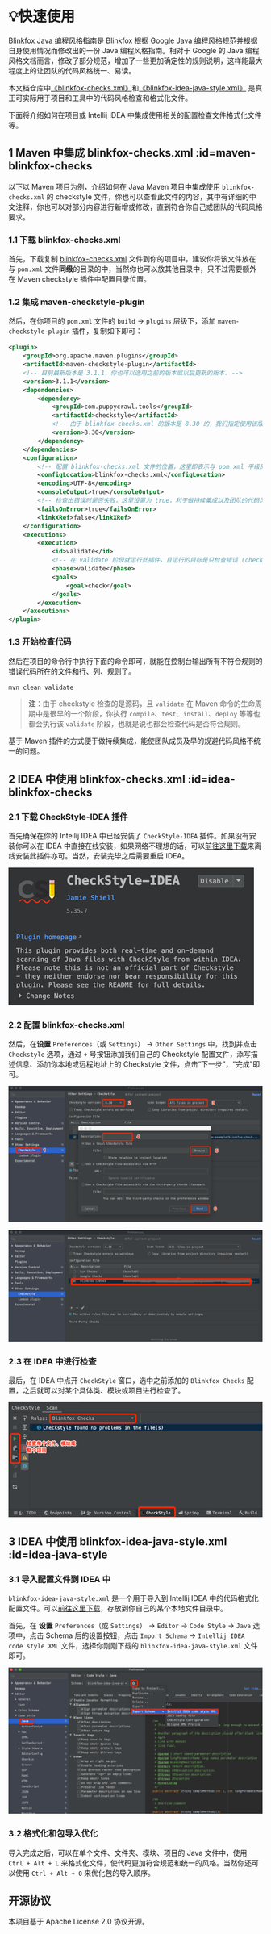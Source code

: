 # 💡快速使用

[Blinkfox Java 编程风格指南](guide/blinkfox-java-style-guide.md)是 Blinkfox 根据 [Google Java 编程风格](https://checkstyle.sourceforge.io/styleguides/google-java-style-20180523/javaguide.html#s3.3.3-import-ordering-and-spacing)规范并根据自身使用情况而修改出的一份 Java 编程风格指南。相对于 Google 的 Java 编程风格文档而言，修改了部分规范，增加了一些更加确定性的规则说明，这样能最大程度上的让团队的代码风格统一、易读。

本文档仓库中[《blinkfox-checks.xml》](styles/blinkfox-checks.md)和[《blinkfox-idea-java-style.xml》](styles/blinkfox-idea-java-style.md) 是真正可实际用于项目和工具中的代码风格检查和格式化文件。

下面将介绍如何在项目或 Intellij IDEA 中集成使用相关的配置检查文件格式化文件等。

## 1 Maven 中集成 blinkfox-checks.xml :id=maven-blinkfox-checks

以下以 Maven 项目为例，介绍如何在 Java Maven 项目中集成使用 `blinkfox-checks.xml` 的 checkstyle 文件，你也可以查看此文件的内容，其中有详细的中文注释，你也可以对部分内容进行新增或修改，直到符合你自己或团队的代码风格要求。

### 1.1 下载 blinkfox-checks.xml

首先，下载复制 [blinkfox-checks.xml](#) 文件到你的项目中，建议你将该文件放在与 `pom.xml` 文件**同级**的目录的中，当然你也可以放其他目录中，只不过需要额外在 Maven checkstyle 插件中配置目录位置。

### 1.2 集成 maven-checkstyle-plugin

然后，在你项目的 `pom.xml` 文件的 `build` -> `plugins` 层级下，添加 `maven-checkstyle-plugin` 插件，复制如下即可：

```xml
<plugin>
    <groupId>org.apache.maven.plugins</groupId>
    <artifactId>maven-checkstyle-plugin</artifactId>
    <!-- 目前最新版本是 3.1.1，你也可以选用之前的版本或以后更新的版本. -->
    <version>3.1.1</version>
    <dependencies>
        <dependency>
            <groupId>com.puppycrawl.tools</groupId>
            <artifactId>checkstyle</artifactId>
            <!-- 由于 blinkfox-checks.xml 的版本是 8.30 的，我们指定使用该版本的 checkstyle 进行检查. -->
            <version>8.30</version>
        </dependency>
    </dependencies>
    <configuration>
        <!-- 配置 blinkfox-checks.xml 文件的位置，这里即表示与 pom.xml 平级的目录. -->
        <configLocation>blinkfox-checks.xml</configLocation>
        <encoding>UTF-8</encoding>
        <consoleOutput>true</consoleOutput>
        <!-- 检查出错误时是否失败，这里设置为 true，利于做持续集成以及团队的代码风格强制性统一. -->
        <failsOnError>true</failsOnError>
        <linkXRef>false</linkXRef>
    </configuration>
    <executions>
        <execution>
            <id>validate</id>
            <!-- 在 validate 阶段就运行此插件，且运行的目标是只检查错误 (check)，你可以视情况修改成自己的值. -->
            <phase>validate</phase>
            <goals>
                <goal>check</goal>
            </goals>
        </execution>
    </executions>
</plugin>
```

### 1.3 开始检查代码

然后在项目的命令行中执行下面的命令即可，就能在控制台输出所有不符合规则的错误代码所在的文件和行、列、规则了。

```bash
mvn clean validate
```

> **注**：由于 checkstyle 检查的是源码，且 `validate` 在 Maven 命令的生命周期中是很早的一个阶段，你执行 `compile`、`test`、`install`、`deploy` 等等也都会执行该 `validate` 阶段，也就是说也都会检查代码是否符合规则。

基于 Maven 插件的方式便于做持续集成，能使团队成员及早的规避代码风格不统一的问题。

## 2 IDEA 中使用 blinkfox-checks.xml :id=idea-blinkfox-checks

### 2.1 下载 CheckStyle-IDEA 插件

首先确保在你的 Intellij IDEA 中已经安装了 `CheckStyle-IDEA` 插件。如果没有安装你可以在 IDEA 中直接在线安装，如果网络不理想的话，可以[前往这里下载](https://plugins.jetbrains.com/plugin/1065-checkstyle-idea)来离线安装此插件亦可。当然，安装完毕之后需要重启 IDEA。

![CheckStyle-IDEA](assets/images/idea-checkstyle-plugin.png)

### 2.2 配置 blinkfox-checks.xml

然后，在**设置** `Preferences`（或 `Settings`） -> `Other Settings` 中，找到并点击 `Checkstyle` 选项，通过 `+` 号按钮添加我们自己的 Checkstyle 配置文件，添写描述信息、添加你本地或远程地址上的 Checkstyle 文件，点击“下一步”，“完成”即可。

![添加](assets/images/add-blinkfox-checks.png)

![列表](assets/images/add-blinkfox-checks-success.png)

### 2.3 在 IDEA 中进行检查

最后，在 IDEA 中点开 `CheckStyle` 窗口，选中之前添加的 `Blinkfox Checks` 配置，之后就可以对某个具体类、模块或项目进行检查了。

![在 IDEA 中做检查](assets/images/idea-check.png)

## 3 IDEA 中使用 blinkfox-idea-java-style.xml :id=idea-java-style

### 3.1 导入配置文件到 IDEA 中

`blinkfox-idea-java-style.xml` 是一个用于导入到 Intellij IDEA 中的代码格式化配置文件。可以[前往这里下载](https://github.com/blinkfox/java-style/blob/master/checks/blinkfox-idea-java-style.xml)，存放到你自己的某个本地文件目录中。

首先，在 **设置** `Preferences`（或 `Settings`） -> `Editor` -> `Code Style` -> `Java` 选项中，点击 Schema 后的设置按钮，点击 `Import Schema` -> `Intellij IDEA code style XML` 文件，选择你刚刚下载的 `blinkfox-idea-java-style.xml` 文件即可。

![在 IDEA 中做检查](assets/images/import-idea-style-xml.png)

### 3.2 格式化和包导入优化

导入完成之后，可以在单个文件、文件夹、模块、项目的 Java 文件中，使用 `Ctrl + Alt + L` 来格式化文件，使代码更加符合规范和统一的风格。当然你还可以使用 `Ctrl + Alt + O` 来优化包的导入顺序。

## 开源协议

本项目基于 Apache License 2.0 协议开源。
